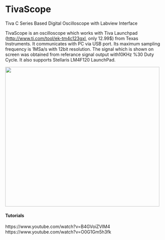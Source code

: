 # TivaScope
Tiva C Series Based Digital Oscilloscope with Labview Interface

TivaScope is an oscilloscope which works with Tiva Launchpad (http://www.ti.com/tool/ek-tm4c123gxl, only 12.99$) from Texas Instruments. It communicates with PC via USB port. Its maximum sampling frequency is 1MSa/s with 12bit resolution. The signal which is shown on screen was obtained from referance signal output with10KHz %30 Duty Cycle. It also supports Stellaris LM4F120 LaunchPad.

<a href="http://e2e.ti.com/group/launchyourdesign/m/tivaarmmicrocontrollerprojects/665977"><img src="https://lh5.googleusercontent.com/-CayM1_yCOV0/VVpklgAl9yI/AAAAAAAAAzo/rYRRZXlw71o/w979-h886/iconmain.jpg" width="490" height="443" border="0"></a>

<h4>Tutorials</h4>
https://www.youtube.com/watch?v=B4GVoiZVIM4<br>
https://www.youtube.com/watch?v=O0G1Gm5h3fk
